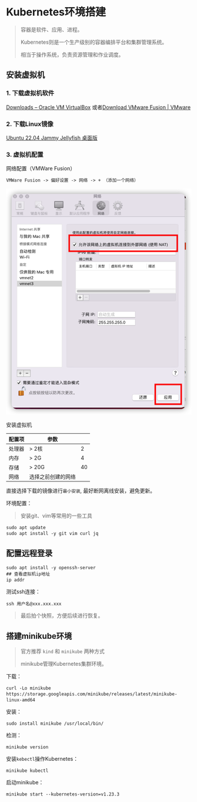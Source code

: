 # Kubernetes环境搭建

> 容器是软件、应用、进程。
>
> Kubernetes则是一个生产级别的容器编排平台和集群管理系统。
>
> 相当于操作系统，负责资源管理和作业调度。

## 安装虚拟机

### 1. 下载虚拟机软件

[Downloads – Oracle VM VirtualBox](https://www.virtualbox.org/wiki/Downloads) 或者[Download VMware Fusion | VMware](https://www.vmware.com/products/fusion/fusion-evaluation.html)

### 2. 下载Linux镜像

[Ubuntu 22.04 Jammy Jellyfish 桌面版](https://ubuntu.com/download/desktop)

### 3.  虚拟机配置

网络配置（VMWare Fusion）

```tex
VMWare Fusion -> 偏好设置 -> 网络 -> + （添加一个网络）
```

![image-20220706175103184](./Kubernetes%E7%8E%AF%E5%A2%83%E6%90%AD%E5%BB%BA.assets/image-20220706175103184.png)

安装虚拟机


| 配置项 | 参数               |      |
| ------ | ------------------ | ---- |
| 处理器 | > 2核              | 2    |
| 内存   | > 2G               | 4    |
| 存储   | > 20G              | 40   |
| 网络   | 选择之前创建的网络 |      |

直接选择下载的镜像进行`最小安装`, 最好断网离线安装，避免更新。

环境配置：

> 安装git、vim等常用的一些工具

```shell
sudo apt update
sudo apt install -y git vim curl jq
```

## 配置远程登录

```shell
sudo apt install -y openssh-server
## 查看虚拟机ip地址
ip addr
```

测试ssh连接：

```shell
ssh 用户名@xxx.xxx.xxx
```

> 最后拍个快照，方便后续进行恢复。



## 搭建minikube环境

> 官方推荐 `kind` 和 `minikube` 两种方式
>
> minikube管理Kubernetes集群环境。

下载：

```shell
curl -Lo minikube https://storage.googleapis.com/minikube/releases/latest/minikube-linux-amd64
```

安装：

```shell
sudo install minikube /usr/local/bin/
```

检测：

```shell
minikube version
```

安装`kebectl`操作Kubernetes：

```shell
minikube kubectl
```

启动minikube：

```
minikube start --kubernetes-version=v1.23.3
```

